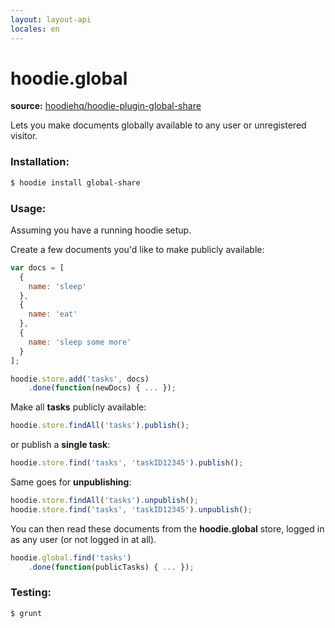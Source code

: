 ```yaml
---
layout: layout-api
locales: en
---
```

# hoodie.global
**source:**     <a href="https://github.com/hoodiehq/hoodie-plugin-global-share" target="_blank">hoodiehq/hoodie-plugin-global-share</a>

Lets you make documents globally available to any user or unregistered visitor.

### Installation:

```bash
$ hoodie install global-share
```

### Usage:

Assuming you have a running hoodie setup.

Create a few documents you'd like to make publicly available:

```javascript
var docs = [
  {
    name: 'sleep'
  },
  {
    name: 'eat'
  },
  {
    name: 'sleep some more'
  }
];

hoodie.store.add('tasks', docs)
	.done(function(newDocs) { ... });
```

Make all **tasks** publicly available:

```javascript
hoodie.store.findAll('tasks').publish();
```

or publish a **single task**:

```javascript
hoodie.store.find('tasks', 'taskID12345').publish();
```

Same goes for **unpublishing**:

```javascript
hoodie.store.findAll('tasks').unpublish();
hoodie.store.find('tasks', 'taskID12345').unpublish();
```

You can then read these documents from the **hoodie.global** store, logged in
as any user (or not logged in at all).

```javascript
hoodie.global.find('tasks')
	.done(function(publicTasks) { ... });
```

### Testing:

```bash
$ grunt
```

